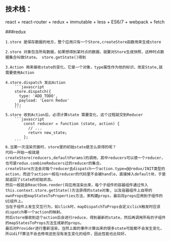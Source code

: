 
## 技术栈：

react + react-router + redux + immutable + less + ES6/7 + webpack + fetch

###redux

	1.store 是保存数据的地方，整个应用只有一个Store,createStore函数用来生成store
	
	2.store 对象包含所有数据，如果想得到某时点的数据，就要对Store生成快照，这种时点数据集合叫做State。 store.getState()得到

	3.Action 用来接收state的变化，它是一个对象，type属性作为他的标识，改变State,就需要使用Action

	4.store.dispatch 发出Action 
		```javascript
		store.dispatch({
		  type: 'ADD_TODO',
		  payload: 'Learn Redux'
		});
		```
	5.store 收到Action后，必须计算state 需要变化，这个过程就交到Reducer
		```javascript
			const reducer = function (state, action) {
			  // ...
			  return new_state;
			};
		```
	6.当第一次渲染页面时，store里的初始state是怎么获得的呢？
	代码一开始一般就是 
	createStore(reducers,defaultParams)的调用，其中reducers可以使一个reducer，也可是redux.combineReducers过的reducer的集合。
	createStore方法会对每个reducer去dispatch一个action.type=@@redux/INIT类型的action，而这个action一般在reducer的代码里不会被handle，直接掉入default块，于是就返回了state的初始状态。
	然后一般就会ReactDom.render(将应用渲染出来，每个子组件的容器组件通过传入this.context.store.getState()方法获得的state对象, 以及容器组件上自带的ownProps给mapStatesToProperties方法，来构建props，最后将props应用到子组件的UI组件上。
	当在子组件上发生交互行为，如click时，mapDispatchToProps会定义click触发时应该dispatch哪一个action的映射。
	然后store接收到这个action后会进行reduce，得到最新的state，然后再调用所有的子组件的mapStatesToProps方法生成新的props。
	最后对Provider进行重新渲染，当然上面的事件计算出来的很多state可能都不会发生变化，所以diff算法不会去修改这些没有发生变化的组件，因此性能也比较好。